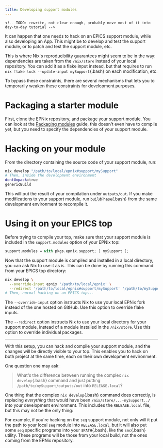 ```yaml
---
title: Developing support modules
---
```


```{=html}
<!-- TODO: rewrite, not clear enough, probably move most of it into day-to-day tutorial -->
```
It can happen that one needs to hack on an EPICS support module, while also developing an App.
This might be to develop and test the support module, or to patch and test the support module, etc.

This is where Nix's reproducibility guarantees might seem to be in the way: dependencies are taken from the `/nix/store` instead of your local repository.
You can add it as a flake input instead, but that requires to run `nix flake lock --update-input mySupport`{.bash} on each modification, etc.

To bypass these constraints, there are several mechanisms that lets you to temporarily weaken these constraints for development purposes.

# Packaging a starter module

First, clone the EPNix repository, and package your support module.
You can look at the [Packaging modules] guide, this doesn't even have to compile yet, but you need to specify the dependencies of your support module.

  [Packaging modules]: ../developer-guides/packaging-modules.md

# Hacking on your module

From the directory containing the source code of your support module, run:

``` bash
nix develop "/path/to/local/epnix#support/mySupport"
# Then, inside the development environment
dontUnpack=true
genericBuild
```

This will put the result of your compilation under `outputs/out`.
If you make modifications to your support module, run `buildPhase`{.bash} from the same development environment to recompile it.

# Using it on your EPICS top

Before trying to compile your top, make sure that your support module is included in the `support.modules` option of your EPNix top:

``` nix
support.modules = with pkgs.epnix.support; [ mySupport ];
```

Now that the support module is compiled and installed in a local directory, you can ask Nix to use it as is.
This can be done by running this command from your EPICS top directory:

``` bash
nix develop \
  --override-input epnix '/path/to/local/epnix' \
  --redirect '/path/to/local/epnix#support/mySupport' '/path/to/mySupport/outputs/out'
# Then, normal hacking on an EPICS top...
```

The `--override-input` option instructs Nix to use your local EPNix fork instead of the one hosted on GitHub.
Use this option to override flake inputs.

The `--redirect` option instructs Nix to use your local directory for your support module, instead of a module installed in the `/nix/store`.
Use this option to override individual packages.

------------------------------------------------------------------------

With this setup, you can hack and compile your support module, and the changes will be directly visible to your top.
This enables you to hack on both project at the same time, each on their own development environment.

One question one may ask:

> What's the difference between running the complex `nix develop`{.bash} command and just putting `/path/to/mySupport/outputs/out` into `RELEASE.local`?

One thing that the complex `nix develop`{.bash} command does correctly, is replacing *everything* that would have been `/nix/store/...-mySupport../` into your development environment.
This includes the `RELEASE.local` file, but this may not be the only thing:

For example, if you're hacking on the `seq` support module, not only will it put the path to your local `seq` module into `RELEASE.local`, but it will also put some `seq` specific programs into your `$PATH`{.bash}, like the `snc`{.bash} utility.
These programs will be those from your local build, not the ones coming from the EPNix repository.
